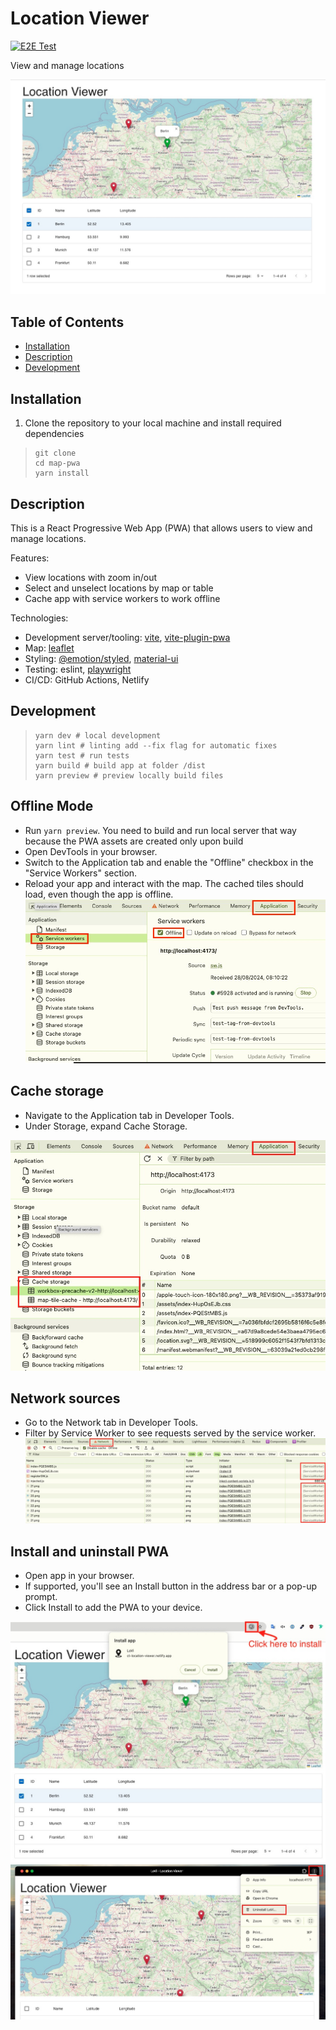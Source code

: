 # Location Viewer

[![E2E Test](https://github.com/antekai/location-viewer/actions/workflows/playwright.yml/badge.svg)](https://github.com/antekai/location-viewer/actions/workflows/playwright.yml)

View and manage locations

![Image](/docs/preview.jpg "preview")

## Table of Contents

- [Installation](#installation)
- [Description](#description)
- [Development](#development)

## Installation

1. Clone the repository to your local machine and install required dependencies

> ```shell
> git clone
> cd map-pwa
> yarn install
> ```

## Description

This is a React Progressive Web App (PWA) that allows users to view and manage locations.

Features:

- View locations with zoom in/out
- Select and unselect locations by map or table
- Cache app with service workers to work offline

Technologies:

- Development server/tooling: [vite](https://vitejs.dev/guide/), [vite-plugin-pwa](https://vite-pwa-org.netlify.app/)
- Map: [leaflet](https://leafletjs.com/)
- Styling: [@emotion/styled](https://emotion.sh/docs/styled), [material-ui](https://mui.com/material-ui/)
- Testing: eslint, [playwright](https://playwright.dev/)
- CI/CD: GitHub Actions, Netlify

## Development

> ```shell
> yarn dev # local development
> yarn lint # linting add --fix flag for automatic fixes
> yarn test # run tests
> yarn build # build app at folder /dist
> yarn preview # preview locally build files
> ```

## Offline Mode

- Run `yarn preview`. You need to build and run local server that way because the PWA assets are created only upon build
- Open DevTools in your browser.
- Switch to the Application tab and enable the "Offline" checkbox in the "Service Workers" section.
- Reload your app and interact with the map. The cached tiles should load, even though the app is offline.
  ![Image](/docs/service-worker.jpg "offline")

## Cache storage

- Navigate to the Application tab in Developer Tools.
- Under Storage, expand Cache Storage.

![Image](/docs/cache.jpg "cache")

## Network sources

- Go to the Network tab in Developer Tools.
- Filter by Service Worker to see requests served by the service worker.
  ![Image](/docs/network.jpg "network")

## Install and uninstall PWA

- Open app in your browser.
- If supported, you'll see an Install button in the address bar or a pop-up prompt.
- Click Install to add the PWA to your device.

![Image](/docs/install.jpg "install")
![Image](/docs/uninstall.jpg "uninstall")
